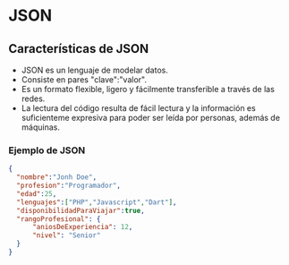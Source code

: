 # JSON
## Características de JSON
* JSON es un lenguaje de modelar datos.
* Consiste en pares "clave":"valor".
* Es un formato flexible, ligero y fácilmente transferible a través de las redes.
* La lectura del código resulta de fácil lectura y la información es suficienteme expresiva para poder ser leída por personas, además de máquinas.
### Ejemplo de JSON
``` JSON
{
  "nombre":"Jonh Doe",
  "profesion":"Programador",
  "edad":25,
  "lenguajes":["PHP","Javascript","Dart"],
  "disponibilidadParaViajar":true,
  "rangoProfesional": {
      "aniosDeExperiencia": 12,
      "nivel": "Senior"
  }
}
```